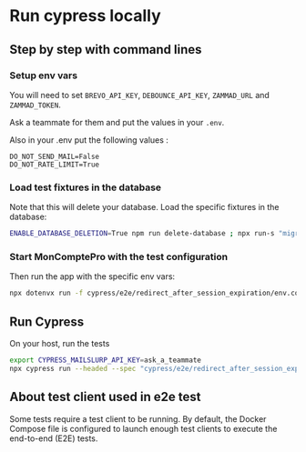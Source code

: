 # Run cypress locally

## Step by step with command lines

### Setup env vars

You will need to set `BREVO_API_KEY`, `DEBOUNCE_API_KEY`, `ZAMMAD_URL` and `ZAMMAD_TOKEN`.

Ask a teammate for them and put the values in your `.env`.

Also in your .env put the following values :

```dotenv
DO_NOT_SEND_MAIL=False
DO_NOT_RATE_LIMIT=True
```

### Load test fixtures in the database

Note that this will delete your database. Load the specific fixtures in the database:

```bash
ENABLE_DATABASE_DELETION=True npm run delete-database ; npx run-s "migrate up" "fixtures:load-ci cypress/e2e/redirect_after_session_expiration/fixtures.sql" "update-organization-info 2000"
```

### Start MonComptePro with the test configuration

Then run the app with the specific env vars:

```bash
npx dotenvx run -f cypress/e2e/redirect_after_session_expiration/env.conf -- npm run dev
```

## Run Cypress

On your host, run the tests

```bash
export CYPRESS_MAILSLURP_API_KEY=ask_a_teammate
npx cypress run --headed --spec "cypress/e2e/redirect_after_session_expiration/index.cy.ts"
```

## About test client used in e2e test

Some tests require a test client to be running.
By default, the Docker Compose file is configured to launch enough test clients to execute the end-to-end (E2E) tests.
